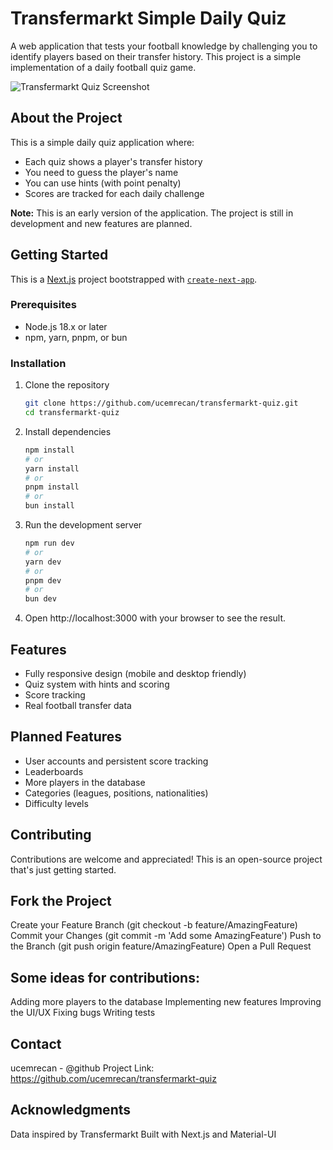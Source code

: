 # Transfermarkt Simple Daily Quiz

A web application that tests your football knowledge by challenging you to identify players based on their transfer history. This project is a simple implementation of a daily football quiz game.

![Transfermarkt Quiz Screenshot](https://via.placeholder.com/800x400?text=Transfermarkt+Quiz+Screenshot)

## About the Project

This is a simple daily quiz application where:
- Each quiz shows a player's transfer history
- You need to guess the player's name
- You can use hints (with point penalty)
- Scores are tracked for each daily challenge

**Note:** This is an early version of the application. The project is still in development and new features are planned.

## Getting Started

This is a [Next.js](https://nextjs.org) project bootstrapped with [`create-next-app`](https://nextjs.org/docs/app/api-reference/cli/create-next-app).

### Prerequisites

- Node.js 18.x or later
- npm, yarn, pnpm, or bun

### Installation

1. Clone the repository
   ```bash
   git clone https://github.com/ucemrecan/transfermarkt-quiz.git
   cd transfermarkt-quiz

2. Install dependencies
   ```bash
   npm install
   # or
   yarn install
   # or
   pnpm install
   # or
   bun install

3. Run the development server
    
    ```bash
    npm run dev
    # or
    yarn dev
    # or
    pnpm dev
    # or
    bun dev

4. Open http://localhost:3000 with your browser to see the result.

## Features

-  Fully responsive design (mobile and desktop friendly)
-  Quiz system with hints and scoring
-  Score tracking
-  Real football transfer data

## Planned Features

 - User accounts and persistent score tracking
 - Leaderboards
 - More players in the database
 - Categories (leagues, positions, nationalities)
 - Difficulty levels

## Contributing

Contributions are welcome and appreciated! This is an open-source project that's just getting started.

## Fork the Project

Create your Feature Branch (git checkout -b feature/AmazingFeature)
Commit your Changes (git commit -m 'Add some AmazingFeature')
Push to the Branch (git push origin feature/AmazingFeature)
Open a Pull Request

## Some ideas for contributions:

Adding more players to the database
Implementing new features
Improving the UI/UX
Fixing bugs
Writing tests


## Contact

ucemrecan - @github
Project Link: https://github.com/ucemrecan/transfermarkt-quiz

## Acknowledgments

Data inspired by Transfermarkt
Built with Next.js and Material-UI